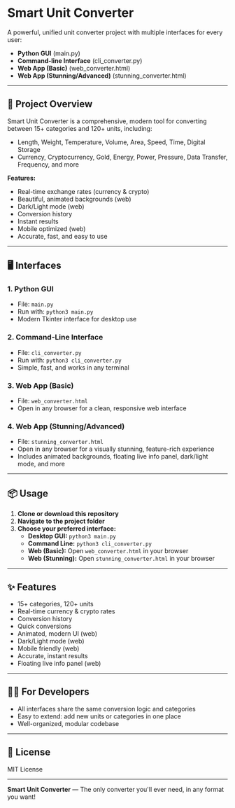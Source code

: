 # Smart Unit Converter

A powerful, unified unit converter project with multiple interfaces for every user:

- **Python GUI** (main.py)
- **Command-line Interface** (cli_converter.py)
- **Web App (Basic)** (web_converter.html)
- **Web App (Stunning/Advanced)** (stunning_converter.html)

---

## 🚀 Project Overview

Smart Unit Converter is a comprehensive, modern tool for converting between 15+ categories and 120+ units, including:

- Length, Weight, Temperature, Volume, Area, Speed, Time, Digital Storage
- Currency, Cryptocurrency, Gold, Energy, Power, Pressure, Data Transfer, Frequency, and more

**Features:**

- Real-time exchange rates (currency & crypto)
- Beautiful, animated backgrounds (web)
- Dark/Light mode (web)
- Conversion history
- Instant results
- Mobile optimized (web)
- Accurate, fast, and easy to use

---

## 🖥️ Interfaces

### 1. Python GUI

- File: `main.py`
- Run with: `python3 main.py`
- Modern Tkinter interface for desktop use

### 2. Command-Line Interface

- File: `cli_converter.py`
- Run with: `python3 cli_converter.py`
- Simple, fast, and works in any terminal

### 3. Web App (Basic)

- File: `web_converter.html`
- Open in any browser for a clean, responsive web interface

### 4. Web App (Stunning/Advanced)

- File: `stunning_converter.html`
- Open in any browser for a visually stunning, feature-rich experience
- Includes animated backgrounds, floating live info panel, dark/light mode, and more

---

## 📦 Usage

1. **Clone or download this repository**
2. **Navigate to the project folder**
3. **Choose your preferred interface:**
   - **Desktop GUI:** `python3 main.py`
   - **Command Line:** `python3 cli_converter.py`
   - **Web (Basic):** Open `web_converter.html` in your browser
   - **Web (Stunning):** Open `stunning_converter.html` in your browser

---

## ✨ Features

- 15+ categories, 120+ units
- Real-time currency & crypto rates
- Conversion history
- Quick conversions
- Animated, modern UI (web)
- Dark/Light mode (web)
- Mobile friendly (web)
- Accurate, instant results
- Floating live info panel (web)

---

## 👩‍💻 For Developers

- All interfaces share the same conversion logic and categories
- Easy to extend: add new units or categories in one place
- Well-organized, modular codebase

---

## 📄 License

MIT License

---

**Smart Unit Converter** — The only converter you'll ever need, in any format you want!
